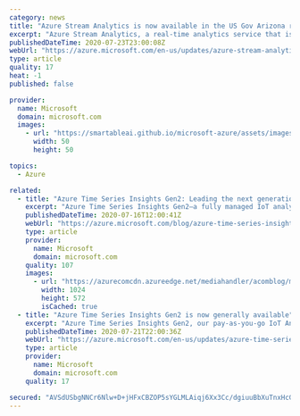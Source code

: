 ```yaml
---
category: news
title: "Azure Stream Analytics is now available in the US Gov Arizona region"
excerpt: "Azure Stream Analytics, a real-time analytics service that is designed for mission-critical workloads, is now available in the US Gov Arizona region. \n"
publishedDateTime: 2020-07-23T23:00:08Z
webUrl: "https://azure.microsoft.com/en-us/updates/azure-stream-analytics-now-available-in-us-gov-arizona/"
type: article
quality: 17
heat: -1
published: false

provider:
  name: Microsoft
  domain: microsoft.com
  images:
    - url: "https://smartableai.github.io/microsoft-azure/assets/images/organizations/microsoft.com-50x50.jpg"
      width: 50
      height: 50

topics:
  - Azure

related:
  - title: "Azure Time Series Insights Gen2: Leading the next generation of industrial IoT analytics platforms"
    excerpt: "Azure Time Series Insights Gen2—a fully managed IoT analytics platform is now generally available today. With Azure Time Series Insights Gen2, you can explore and analyze billions of contextualized events across millions of sensors."
    publishedDateTime: 2020-07-16T12:00:41Z
    webUrl: "https://azure.microsoft.com/blog/azure-time-series-insights-gen-2-leading-the-next-generation-of-industrial-iot-analytics-solutions/"
    type: article
    provider:
      name: Microsoft
      domain: microsoft.com
    quality: 107
    images:
      - url: "https://azurecomcdn.azureedge.net/mediahandler/acomblog/media/Default/blog/5f45b0b1-c717-4967-b855-55833068b919.png"
        width: 1024
        height: 572
        isCached: true
  - title: "Azure Time Series Insights Gen2 is now generally available"
    excerpt: "Azure Time Series Insights Gen2, our pay-as-you-go IoT Analytics offering, is now generally available and features a number of new capabilities that are powerful, yet simple to use:"
    publishedDateTime: 2020-07-21T22:00:36Z
    webUrl: "https://azure.microsoft.com/en-us/updates/azure-time-series-insights-gen2-is-now-generally-available/"
    type: article
    provider:
      name: Microsoft
      domain: microsoft.com
    quality: 17

secured: "AVSdUSbgNNCr6Nlw+D+jHFxCBZOP5sYGLMLAiqj6Xx3Cc/dgiuuBbXuTnxHcGtMEcpAZ7iY56tBzYUE8AxEsYwDfEz/U9f8tWvZNqsP9cf8P6zjyYyhmShy11ONTmTYl2148NJDh4y+2CLH2tDzVZIMgmFxyx4Eazv/ijs5TXAVKCmdy7FOmXppb8W17WiGl28F76V5R4GK0rO/sCM8EFcs+EIbhMeKUzjBjIOmh9RkmTNic2M8Boh06ZRF403jaXCDPVk6R0ecSAFIZdva0m0Fjxd/HbwoR+yxJOZuY5EZYu/x6vgdoC6wZNMbWzvLZYbKFbarSBijedA+KuNj55g==;ZF2IkNVvm6nurw94KvLW3A=="
---
```


